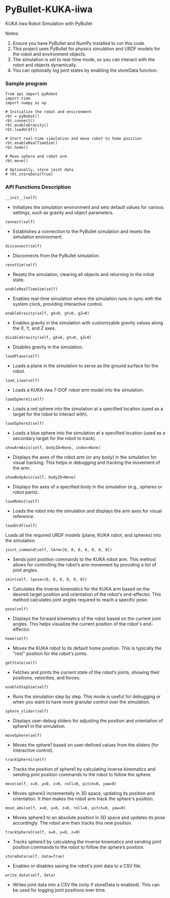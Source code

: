 # PyBullet-KUKA-iiwa
KUKA iiwa Robot Simulation with PyBullet

Notes:<br />
1. Ensure you have PyBullet and NumPy installed to run this code.<br />
2. This project uses PyBullet for physics simulation and URDF models for the robot and environment objects.<br />
3. The simulation is set to real-time mode, so you can interact with the robot and objects dynamically.<br />
4. You can optionally log joint states by enabling the storeData function.<br />


### Sample program
```
from api import pyRobot
import time
import numpy as np

# Initialize the robot and environment
rbt = pyRobot()
rbt.connect()
rbt.enableGravity()
rbt.loadUrdf()

# Start real-time simulation and move robot to home position
rbt.enableRealTimeSim()
rbt.home()

# Move sphere and robot arm
rbt.move()

# Optionally, store joint data
# rbt.storeData(True)
```

### API Functions Description
```
__init__(self)
```
* Initializes the simulation environment and sets default values for various settings, such as gravity and object parameters.

```
connect(self)
```
* Establishes a connection to the PyBullet simulation and resets the simulation environment.

```
disconnect(self)
```
* Disconnects from the PyBullet simulation.

```
resetSim(self)
```
* Resets the simulation, clearing all objects and returning to the initial state.

```
enableRealTimeSim(self)
```
* Enables real-time simulation where the simulation runs in sync with the system clock, providing interactive control.

```
enableGravity(self, gX=0, gY=0, gZ=0)
```
* Enables gravity in the simulation with customizable gravity values along the X, Y, and Z axes.

```
disableGravity(self, gX=0, gY=0, gZ=0)
```
* Disables gravity in the simulation.

```
loadPlane(self)
```
* Loads a plane in the simulation to serve as the ground surface for the robot.

```
load_iiwa(self)
```
* Loads a KUKA iiwa 7-DOF robot arm model into the simulation.

```
loadSphere1(self)
```
* Loads a red sphere into the simulation at a specified location (used as a target for the robot to interact with).

```
loadSphere3(self)
```
* Loads a blue sphere into the simulation at a specified location (used as a secondary target for the robot to track).

```
showArmAxis(self, bodyID=None, index=None)
```
* Displays the axes of the robot arm (or any body) in the simulation for visual tracking. This helps in debugging and tracking the movement of the arm.

```
showBodyAxis(self, bodyID=None)
```
* Displays the axes of a specified body in the simulation (e.g., spheres or robot parts).

```
loadRobot(self)
```
* Loads the robot into the simulation and displays the arm axes for visual reference.

```
loadUrdf(self)
```
Loads all the required URDF models (plane, KUKA robot, and spheres) into the simulation.

```
joint_command(self, lArm=[0, 0, 0, 0, 0, 0, 0])
```
* Sends joint position commands to the KUKA robot arm. This method allows for controlling the robot’s arm movement by providing a list of joint angles.

```
ikin(self, lpose=[0, 0, 0, 0, 0, 0])
```
* Calculates the inverse kinematics for the KUKA arm based on the desired target position and orientation of the robot's end-effector. This method calculates joint angles required to reach a specific pose.
```
pose(self)
```
* Displays the forward kinematics of the robot based on the current joint angles. This helps visualize the current position of the robot's end-effector.

```
home(self)
```
* Moves the KUKA robot to its default home position. This is typically the "rest" position for the robot's joints.

```
getState(self)
```
* Fetches and prints the current state of the robot’s joints, showing their positions, velocities, and forces.

```
enableStepSim(self)
```
* Runs the simulation step by step. This mode is useful for debugging or when you want to have more granular control over the simulation.

```
sphere_slider(self)
```
* Displays user-debug sliders for adjusting the position and orientation of sphere1 in the simulation.

```
moveSphere(self)
```
* Moves the sphere1 based on user-defined values from the sliders (for interactive control).

```
trackSphere1(self)
```
* Tracks the position of sphere1 by calculating inverse kinematics and sending joint position commands to the robot to follow the sphere.

```
move(self, x=0, y=0, z=0, roll=0, pitch=0, yaw=0)
```
* Moves sphere3 incrementally in 3D space, updating its position and orientation. It then makes the robot arm track the sphere's position.

```
move_abs(self, x=0, y=0, z=0, roll=0, pitch=0, yaw=0)
```
* Moves sphere3 to an absolute position in 3D space and updates its pose accordingly. The robot arm then tracks this new position.

```
trackSphere3(self, x=0, y=0, z=0)
```
* Tracks sphere3 by calculating the inverse kinematics and sending joint position commands to the robot to follow the sphere’s position.

```
storeData(self, data=True)
```
* Enables or disables saving the robot's joint data to a CSV file.

```
write_data(self, data)
```
* Writes joint data into a CSV file (only if storeData is enabled). This can be used for logging joint positions over time.
